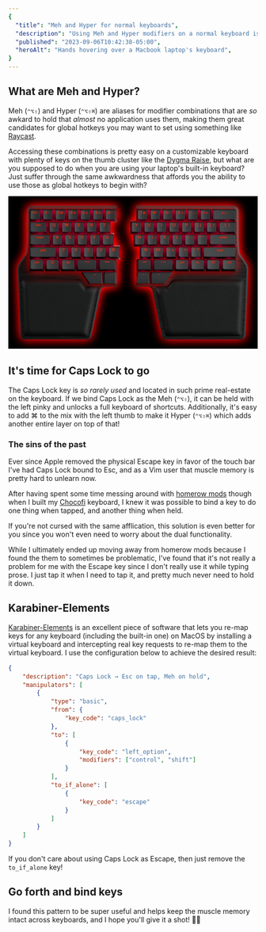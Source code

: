 ```yaml
---
{
  "title": "Meh and Hyper for normal keyboards",
  "description": "Using Meh and Hyper modifiers on a normal keyboard is difficult, but it doesn't have to be.",
  "published": "2023-09-06T10:42:38-05:00",
  "heroAlt": "Hands hovering over a Macbook laptop's keyboard",
}
---
```


## What are Meh and Hyper?

Meh (`⌃⌥⇧`) and Hyper (`⌃⌥⇧⌘`) are aliases for modifier combinations that are _so_ awkard to
hold that _almost_ no application uses them, making them great candidates for global hotkeys
you may want to set using something like [Raycast](https://www.raycast.com/).

Accessing these combinations is pretty easy on a customizable keyboard with plenty of keys on
the thumb cluster like the [Dygma Raise](https://dygma.com/products/dygma-raise), but what are
you supposed to do when you are using your laptop's built-in keyboard? Just suffer through the
same awkwardness that affords you the ability to use those as global hotkeys to begin with?

![Dygma Raise keyboard which is a split keyboard with many customizable keys around where your thumbs would rest](../../assets/Raise-Black-Black-US_1500x.webp)

## It's time for Caps Lock to go

The Caps Lock key is _so rarely used_ and located in such prime real-estate on the keyboard.
If we bind Caps Lock as the Meh (`⌃⌥⇧`), it can be held with the left pinky and unlocks a full
keyboard of shortcuts. Additionally, it's easy to add ⌘ to the mix with the left thumb to
make it Hyper (`⌃⌥⇧⌘`) which adds another entire layer on top of that!

### The sins of the past

Ever since Apple removed the physical Escape key in favor of the touch bar I've had
Caps Lock bound to Esc, and as a Vim user that muscle memory is pretty hard to unlearn now.

After having spent some time messing around with [homerow mods](https://precondition.github.io/home-row-mods)
though when I built my [Chocofi](https://shop.beekeeb.com/product/chocofi-36-keys-kailh-low-profile-choc-v1-mechanical-ergonomic-hotswap-split-keyboard-diy-kit/) keyboard,
I knew it was possible to bind a key to do one thing when tapped, and another thing when held.

If you're not cursed with the same afflication, this solution is even better for you since you
won't even need to worry about the dual functionality.

While I ultimately ended up moving away from homerow mods because I found the them to sometimes
be problematic, I've found that it's not really a problem for me with the Escape key since I
don't really use it while typing prose. I just tap it when I need to tap it, and pretty much
never need to hold it down.

## Karabiner-Elements

[Karabiner-Elements](https://karabiner-elements.pqrs.org/) is an excellent piece of
software that lets you re-map keys for any keyboard (including the built-in one) on MacOS by
installing a virtual keyboard and intercepting real key requests to re-map them to the virtual
keyboard. I use the configuration below to achieve the desired result:

```json
{
	"description": "Caps Lock → Esc on tap, Meh on hold",
	"manipulators": [
		{
			"type": "basic",
			"from": {
				"key_code": "caps_lock"
			},
			"to": [
				{
					"key_code": "left_option",
					"modifiers": ["control", "shift"]
				}
			],
			"to_if_alone": [
				{
					"key_code": "escape"
				}
			]
		}
	]
}
```

If you don't care about using Caps Lock as Escape, then just remove the `to_if_alone` key!

## Go forth and bind keys

I found this pattern to be super useful and helps keep the muscle memory intact across
keyboards, and I hope you'll give it a shot! 💪🏻
